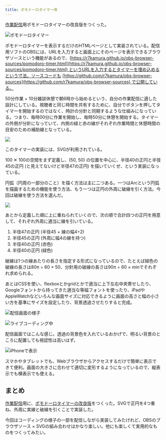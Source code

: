 ```yaml
---
title: ポモドーロタイマー改
---
```

[作業配信](https://www.youtube.com/c/r7kamura)用ポモドーロタイマーの改良版をつくった。

![](https://lh3.googleusercontent.com/tCBChQfxgAxzyyG5gjoBd1f5CuI7UQGn3JbzegDMG426JZwg8O1mOZcdlASg4SXimvSCcsMWBRjk3gRm5sFGYs-SCEBneObEcsxvY-P96KknN-mFHRWCHoRf8o6oI_Eb-HUWQQJ_3vmbx92AG9w80jFxAWuLpO1GmCb65PksuN579Wip1P9s7Nb6MPpz3g "ポモドーロタイマー")

ポモドーロタイマーを表示するだけのHTMLページとして実装されている。配信用ソフトのOBSには、URLを入力すると画面上にそのページを表示できるブラウザソースという機能があるので、[https://r7kamura.github.io/obs-browser-sources/pomodoro-timer.html](https://r7kamura.github.io/obs-browser-sources/pomodoro-timer.html) というURLを入力するとタイマーを埋め込めるという寸法。ソースコードも [https://github.com/r7kamura/obs-browser-sources](https://github.com/r7kamura/obs-browser-sources) で公開している。

50分作業 + 10分雑談休憩で朝6時から始めるという、自分の作業配信に適した設計にしている。視聴者と同じ時間を共有するために、自分でボタンを押してタイマーを開始するのではなく、時計の分針と同期するような仕組みになっている。つまり、毎時00分に作業を開始し、毎時50分に休憩を開始する。タイマーの外側が分針になっていて、内側の緑と赤の線がそれぞれ作業時間と休憩時間の目安のための補助線となっている。

![](https://lh3.googleusercontent.com/0XRYBT4gr3fDFHozjum4xKqyPEH24jfe9xWkKn9Jq5YKQGl2m6-tVd-a_qssOT46KUhLfUEwga3vrA8EQgzj7Etvb5u4JbNGw3xFDeynX3T0RWmP7IV1tQc-P1un1Y7JOy9Evvu7qOSSmcVgFgZ0IfWd3BfUaIXl60NyG7EXfz7COFmTdlT1nngCsDlFpg)

このタイマーの実装には、SVGが利用されている。

100 ✕ 100の空間をまず定義し、(50, 50) の位置を中心に、半径40の正円と半径45の正円 (と見えてないけど半径47の正円) を描いていくぜ、という実装になっている。

円弧（円周の一部分のこと）を描く方法は主に二つある。一つはArcという円弧を描画するための機能を使う方法、もう一つは正円の外周に破線を引く方法。今回は破線を使う方法を選んだ。

![](https://lh4.googleusercontent.com/rjw1TBnDUq6c4EeM5gzUZvHkEsgCTI56iYX2OHkepC-aR6cHdFJJM1YZRpRHlcrA_XBUJ-D_aA-oXLE_dLBd3QWsml6W6SyfkfbjlTNvXDhCNmBRQc45bmq4XUKcmvbfHkObUS2a2JYYkdWUny7jv_-DO5bROzb8asf0kANg6kuiU3--0ZfL0SqR9zpshA)

あとから定義した順に上に重ねられていくので、次の順で合計四つの正円を用意して、それぞれ外周に適当に線を引いている。

1.  半径47の正円 (半径45 + 線の幅4÷2)
2.  半径45の正円 (外周に幅4の線を持つ)
3.  半径40の正円 (赤色)
4.  半径40の正円 (緑色)

破線は1つの線あたりの長さを指定する形式になっているので、たとえば緑色の破線の長さは80π ÷ 60 × 50、分針用の破線の長さは90π ÷ 60 × minでそれぞれ求められる。

あとはCSSを使い、flexboxとかgridとかで適当に上下左右中央寄せしたり、Googleフォントから持ってきた適当な等幅フォントを使ったり、iPadやAppleWatchなどいろんな画面サイズに対応できるように画面の高さと幅の小さい方を基準にサイズを設定したり、背景透過させたりすると完成。

![](https://lh6.googleusercontent.com/WEFsTdsdfBj-3ieyzaIgKiUHdhcpDv8SJI3902AVyxjH_cMDMtCIAKpJ-jCBHAMy25vDt4l-_4_QEVzqxAvpxPIS5b_6VLW7bdPqraCMdynmZLAJGDLYhnakm6nwtrlSbxCc54DLdWHbHQcFoN7-XwAP65BpJ4x624oy-mtJ-tkrtxMZXPH4u7no-peAwA "配信画面の様子")

![](https://lh6.googleusercontent.com/D4R4ZYnITJFMJqDG9z0R5N55Rnai50UgIrXrrFleto47a8ENhAhYAsEaWdvnE6wLElwuxn35qcjt7ujfiwu9BzVPAmniq5iEcUtIKSozUAlM3nRyGDf4dnwjqIPO1xnfGID4RloRZs71iQwMqARBXdXM2GoDRYIsCscP5sAQBNhMbghvk_k3X7IAmAgcJQ "ライブコーディング中")

配信画面ではこんな感じ。透過の背景色を入れているおかげで、明るい背景のところに配置しても視認性は高いはず。

![](https://lh4.googleusercontent.com/7G2Rw-g3uEBvgkMS3oLPc-zzpJGCt6XpoUbe5OWDC2r1xHGYjT7AtnTk3-C56IyneijUq8SKPhHagxP-GBlwVB4Ieol2crptwjrrcrWiDol6IEW99o5iT__FfYblqPMLYnDxuAHPDyHLSmfadC3wlnxPFVOlG8aX9UQsWu90vuGxGsAxrSo1eNgB11LNJQ "iPhoneで表示")

スマホやタブレットでも、Webブラウザからアクセスするだけで簡単に表示できて便利。画面の大きさに合わせて適切に変形するようになっているので、縦表示でも横表示でも使える。

まとめ
---

[作業配信](https://www.youtube.com/c/r7kamura)用に、[ポモドーロタイマーの改良版](https://github.com/r7kamura/obs-browser-sources)をつくった。SVGで正円を4つ重ね、外周に実線と破線を引くことで実装した。

今回はコーディングの様子の一部を配信しながら実装してみたけれど、OBSのブラウザソース × SVGの組み合わせはかなり楽しい。他にも楽しくて実用的なものをつくってみたい。
